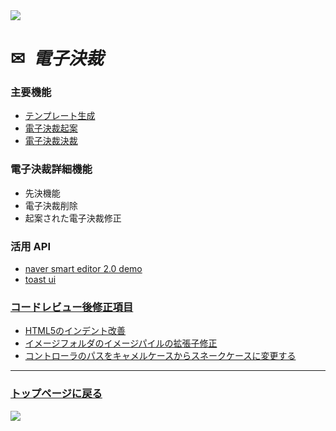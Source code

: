 <img src="https://capsule-render.vercel.app/api?type=waving&color=9172EC&height=200&section=header&text=COLLAVORE%[electric_approval]%&fontSize=40&animation=fadeIn&fontAlign=64&fontAlignY=36" />

<div>
  <h1>✉<i>&nbsp 電子決裁</i></h1>
</div>  

### 主要機能
  - <a href="https://github.com/leewoosang-hub/CollaVore/blob/master/create_template.md">テンプレート生成</a>
  - <a href="https://github.com/leewoosang-hub/CollaVore/blob/master/create_approval.md">電子決裁起案</a>
  - <a href="https://github.com/leewoosang-hub/CollaVore/tree/master/EDSM.md">電子決裁決裁</a>

### 電子決裁詳細機能
  - 先決機能
  - 電子決裁削除
  - 起案された電子決裁修正

### 活用 API
  - <a href="https://naver.github.io/smarteditor2/demo/">naver smart editor 2.0 demo
  - <a href="https://ui.toast.com/tui-editor"> toast ui

### コードレビュー後修正項目
  - HTML5のインデント改善
  - イメージフォルダのイメージパイルの拡張子修正
  - コントローラのパスをキャメルケースからスネークケースに変更する

    
***

### <a href="https://github.com/leewoosang-hub/LWS-portfolio">トップページに戻る</a>

<img src="https://capsule-render.vercel.app/api?type=waving&color=9172EC&height=200&section=footer&20render&fontSize=90" />

